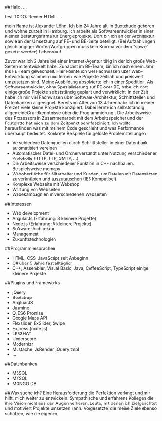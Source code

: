 ##Hallo, ...

<span>test</span> TODO: Render HTML...

mein Name ist Alexander Löhn. Ich bin 24 Jahre alt, in Buxtehude geboren und wohne zurzeit in Hamburg.
Ich arbeite als Softwareentwickler in einer kleinen Beratungsfirma für Energieprojekte. Dort bin ich an der Architektur sowie an der Umsetzung auf FE- und BE-Seite beteiligt. (Bei Aufzählungen gleichrangiger Wörter/Wortgruppen muss kein Komma vor dem “sowie” gesetzt werden)
Lebenslauf

Zuvor war ich 2 Jahre bei einer Internet-Agentur tätig in der ich große Web-Seiten mitentwickelt habe. Zunächst im BE-Team, bin ich nach einem Jahr ins FE-Team gewechselt. Hier konnte ich viel Fachwissen über Web-Entwicklung sammeln und lernen, wie Projekte zeitnah und preiswert umzusetzen sind.
Meine Ausbildung absolvierte ich in einer Spedition. Als Softwareentwickler, ohne Spezialisierung auf FE oder BE, habe ich dort einige große Projekte selbstständig geplant und verwirklicht. In der Zeit habe ich mir viel Fachwissen über Software-Architektur, Schnittstellen und Datenbanken angeeignet.
Bereits im Alter von 13 Jahrenhabe ich in meiner Freizeit viele kleine Projekte konzipiert. Dabei lernte ich selbstständig allgemeineGrundkenntnisse über die Programmierung . Die Arbeitsweise des Prozessors in Zusammenarbeit mit dem Arbeitsspeicher und der Festplatte hat mich zu dem Zeitpunkt sehr fasziniert. Ich wollte herausfinden was mit meinem Code geschieht  und was Performance überhaupt bedeutet.
Konkrete Beispiele für gelöste Problemstellungen

* Verschiedene Datenquellen durch Schnittstellen in einer Datenbank automatisiert vereinen
* Automatischer Datei- und Ordnerversandt unter Nutzung verschiedener Protokolle (HTTP, FTP, SMTP, ...)
* Die Arbeitsweise verschiedener Funktion in C++ nachbauen. Beispielsweise memcpy
* Weboberfläche für Mitarbeiter und Kunden, um Dateien mit Datensätzen zu verknüpfen und auszutauschen (IE6 Kompatibel)
* Komplexe Webseite mit Webshop
* Wartung von Webseiten
* Webekampagnien in verschiedenen Webseiten

##Interessen
* Web development
* AngularJs (Erfahrung: 3 kleinere Projekte)
* Node.js (Erfahrung: 5 kleinere Projekte)
* Software-Architektur
* Management
* Zukunftstechnologien

##Programmiersprachen
* HTML, CSS, JavaScript seit Anbeginn
* C# über 5 Jahre fast alltäglich
* C++, Assembler, Visual Basic, Java, CoffeeScript, TypeScript einige kleinere Projekte

##Plugins und Frameworks
* jQuery
* Bootstrap
* AngluarJS
* Jasmine
* Q, ES6 Promise
* Google Maps API
* Flexslider, BxSlider, Swipe
* Express (node.js)
* LESSHAT
* Underscore
* Modernizr
* Mustache, JsRender, jQuery tmpl
* ...

##Datenbanken
* MSSQL
* MYSQL
* MONGO DB

##Was suche ich?
Eine Herausforderung die Perfektion verlangt und mir hilft, mich weiter zu entwickeln.
Sympathische und erfahrene Kollegen die ihre Vision nicht aus den Augen verlieren. Leute, mit denen ich zielgerichtet und motiviert Projekte umsetzen kann.
Vorgesetzte, die meine Ziele ebenso schätzen, wie die eigenen.